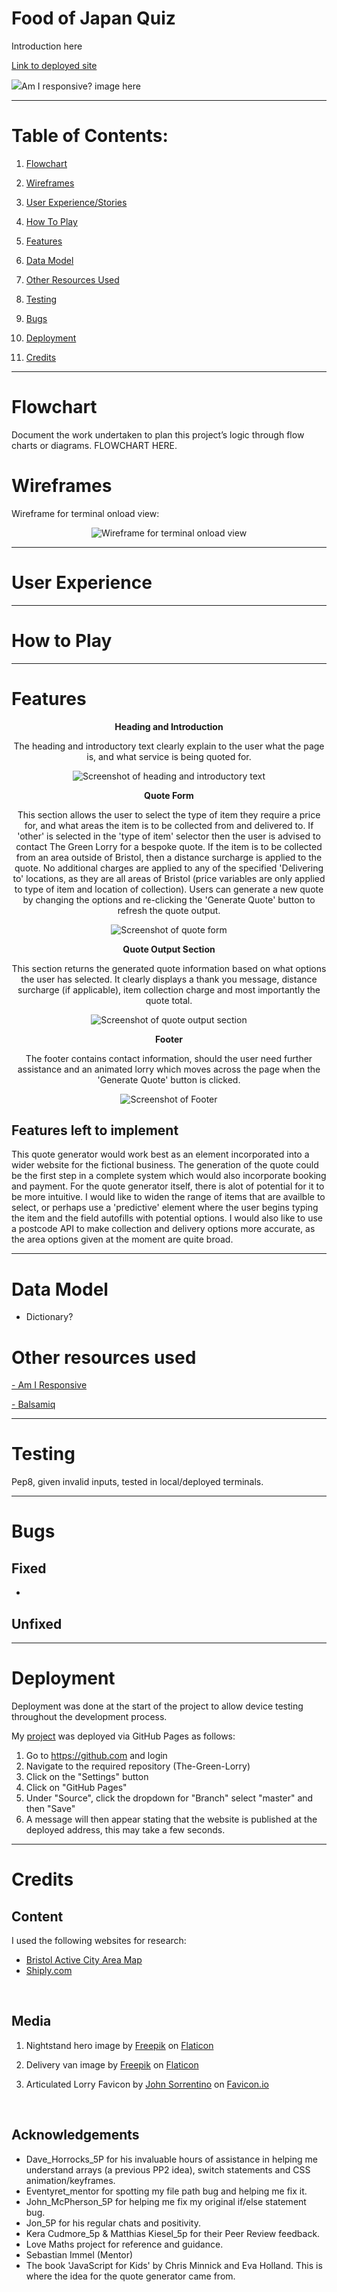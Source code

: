 
# Food of Japan Quiz

<p>Introduction here</p>

<a href="https://food-of-japan-quiz.herokuapp.com/" aria-label="Link to open deployed site">Link to deployed site</a>

<img src="assets/images/am_I_responsive_screenshot.png">Am I responsive? image here

------

# Table of Contents:

1. [Flowchart](#flowchart)

2. [Wireframes](#wireframes)

3. [User Experience/Stories](#user-experience)

4. [How To Play](#how-to-play)

5. [Features](#features)

6. [Data Model](#data-model)

7. [Other Resources Used](#other-resources-used)

8. [Testing](#testing)

9. [Bugs](#bugs) 

10. [Deployment](#deployment)

11. [Credits](#credits)
   
   
------

# Flowchart
Document the work undertaken to plan this project’s logic through flow charts or diagrams. FLOWCHART HERE.  

# Wireframes

Wireframe for terminal onload view:


<div align="center">


![Wireframe for terminal onload view](./assets/wireframes/wireframe_desktop.png)

</div>

------

# User Experience 

------

# How to Play

------

# Features 

<div align="center">

**Heading and Introduction**

The heading and introductory text clearly explain to the user what the page is, and what service is being quoted for. 

![Screenshot of heading and introductory text](./assets/screenshots/header_and_introduction.png)


</div>

<div align="center">

**Quote Form**

This section allows the user to select the type of item they require a price for, and what areas the item is to be collected from and delivered to. If 'other' is selected in the 'type of item' selector then the user is advised to contact The Green Lorry for a bespoke quote. If the item is to be collected from an area outside of Bristol, then a distance surcharge is applied to the quote. No additional charges are applied to any of the specified 'Delivering to' locations, as they are all areas of Bristol (price variables are only applied to type of item and location of collection). Users can generate a new quote by changing the options and re-clicking the 'Generate Quote' button to refresh the quote output.  

![Screenshot of quote form](./assets/screenshots/quote_form.png)


</div>

<div align="center">

**Quote Output Section**

This section returns the generated quote information based on what options the user has selected. It clearly displays a thank you message, distance surcharge (if applicable), item collection charge and most importantly the quote total. 

![Screenshot of quote output section](./assets/screenshots/quote_output_section.png)


</div>

<div align="center">

**Footer**

The footer contains contact information, should the user need further assistance and an animated lorry which moves across the page when the 'Generate Quote' button is clicked.  

![Screenshot of Footer](./assets/screenshots/footer.png)


</div>

## Features left to implement

This quote generator would work best as an element incorporated into a wider website for the fictional business. The generation of the quote could be the first step in a complete system which would also incorporate booking and payment. For the quote generator itself, there is alot of potential for it to be more intuitive. I would like to widen the range of items that are availble to select, or perhaps use a 'predictive' element where the user begins typing the item and the field autofills with potential options. I would also like to use a postcode API to make collection and delivery options more accurate, as the area options given at the moment are quite broad.  

------

# Data Model

- Dictionary?


# Other resources used

<a href="http://ami.responsivedesign.is/#"> - Am I Responsive</a>

<a href="https://balsamiq.com"> - Balsamiq</a>

------

# Testing
Pep8, given invalid inputs, tested in local/deployed terminals. 

------

# Bugs

## Fixed
-

## Unfixed



------

# Deployment 

Deployment was done at the start of the project to allow device testing throughout the development process. 

My <a href="https://cornishcoder1.github.io/The-Green-Lorry/" aria-label="Link to open deployed site">project</a> was deployed via GitHub Pages as follows:

1. Go to https://github.com and login
2. Navigate to the required repository (The-Green-Lorry)
3. Click on the "Settings" button
4. Click on "GitHub Pages"
5. Under "Source", click the dropdown for "Branch" select "master" and then "Save"
6. A message will then appear stating that the website is published at the deployed address, this may take a few seconds.  

------

# Credits 

## Content

I used the following websites for research: 

- <a href="https://www.bristolactivecity.org.uk/np-area-map/">Bristol Active City Area Map</a> 
- <a href="https://shiply.com">Shiply.com</a>

<br>

## Media 

1. Nightstand hero image by <a href="https://www.flaticon.com/authors/freepik">Freepik</a> on <a href="https://www.flaticon.com/premium-icon/night-stand_997309?term=furniture&related_id=997360&origin=search"> Flaticon</a> 

2. Delivery van image by <a href="https://www.flaticon.com/authors/freepik" target="_blank" rel="noopener"> Freepik</a> on <a href="https://www.flaticon.com/premium-icon/delivery-van_3124236"> Flaticon</a>

3. Articulated Lorry Favicon by <a href="https://twitter.com/johnsorrentino">John Sorrentino</a> on <a href="https://favicon.io/emoji-favicons/articulated-lorry/"> Favicon.io</a>

<br>

## Acknowledgements 

- Dave_Horrocks_5P for his invaluable hours of assistance in helping me understand arrays (a previous PP2 idea), switch statements and CSS animation/keyframes. 
- Eventyret_mentor for spotting my file path bug and helping me fix it. 
- John_McPherson_5P for helping me fix my original if/else statement bug. 
- Jon_5P for his regular chats and positivity. 
- Kera Cudmore_5p & Matthias Kiesel_5p for their Peer Review feedback. 
- Love Maths project for reference and guidance.
- Sebastian Immel (Mentor)
- The book 'JavaScript for Kids' by Chris Minnick and Eva Holland. This is where the idea for the quote generator came from.
 